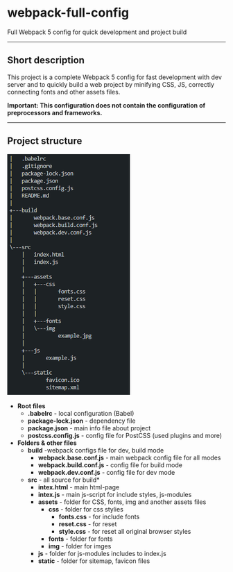 # webpack-full-config
Full Webpack 5 config for quick development and project build
____
## Short description
This project is a complete Webpack 5 config for fast development with dev server and to quickly build a web project by minifying CSS, JS, correctly connecting fonts and other assets files.

**Important: This configuration does not contain the configuration of preprocessors and frameworks.**
____
## Project structure
![Project Tree](https://github.com/neveleneves/webpack-full-config/blob/master/src/assets/img/treeconfig.PNG)
* **Root files**
  * **.babelrc** - local configuration (Babel)
  * **package-lock.json** - dependency file
  * **package.json** - main info file about project
  * **postcss.config.js** - config file for PostCSS (used plugins and more)
* **Folders & other files**
  * **build** -webpack configs file for dev, build mode
    * **webpack.base.conf.js** - main webpack config file for all modes
    * **webpack.build.conf.js** - config file for build mode
    * **webpack.dev.conf.js** - config file for dev mode
  * **src** - all source for build* 
    * **intex.html** - main html-page
    * **intex.js** - main js-script for include styles, js-modules
    * **assets** - folder for CSS, fonts, img and another assets files
       * **css** - folder for css stylies
          * **fonts.css** - for include fonts 
          * **reset.css** - for reset 
          * **style.css** - for reset all original browser styles
       * **fonts** - folder for fonts
       * **img** - folder for imges
    * **js** - folder for js-modules includes to index.js
    * **static** - folder for sitemap, favicon files 
